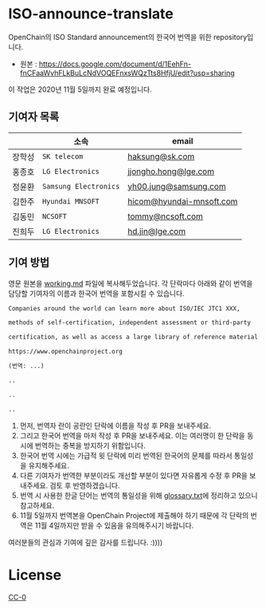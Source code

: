 # ISO-announce-translate

OpenChain의 ISO Standard announcement의 한국어 번역을 위한 repository입니다. 

* 원본 : https://docs.google.com/document/d/1EehFn-fnCFaaWvhFLkBuLcNdVOQEFnxsWQzTts8HfjU/edit?usp=sharing

이 작업은 2020년 11월 5일까지 완료 예정입니다. 

## 기여자 목록

|                |소속                          |email                         |
|----------------|-------------------------------|-----------------------------|
|장학성   |`SK telecom`            |haksung@sk.com           |
| 홍종호 | `LG Electronics` | jjongho.hong@lge.com |
| 정윤환 | `Samsung Electronics` | yh00.jung@samsung.com |
| 김한주 | `Hyundai MNSOFT` | hicom@hyundai-mnsoft.com |
| 김동민 | `NCSOFT` | tommy@ncsoft.com |
| 진희두 | `LG Electronics` | hd.jin@lge.com |


## 기여 방법

영문 원본을 [working.md](./working.md) 파일에 복사해두었습니다. 각 단락마다 아래와 같이 번역을 담당할 기여자의 이름과 한국어 번역을 포함시킬 수 있습니다. 


```html
Companies around the world can learn more about ISO/IEC JTC1 XXX, 

methods of self-certification, independent assessment or third-party 

certification, as well as access a large library of reference material at:

https://www.openchainproject.org

(번역: ...)

..

..

..
```

1. 먼저, 번역자 란이 공란인 단락에 이름을 작성 후 PR을 보내주세요. 
2. 그리고 한국어 번역을 마저 작성 후 PR을 보내주세요. 이는 여러명이 한 단락을 동시에 번역하는 중복을 방지하기 위함입니다. 
3. 한국어 번역 시에는 가급적 윗 단락에 미리 번역된 한국어의 문체를 따라서 통일성을 유지해주세요. 
4. 다른 기여자가 번역한 부분이라도 개선할 부분이 있다면 자유롭게 수정 후 PR을 보내주세요. 검토 후 반영하겠습니다. 
5. 번역 시 사용한 한글 단어는 번역의 통일성을 위해 [glossary.txt](./glossary.txt)에 정리하고 있으니 참고하세요. 
6. 11월 5일까지 번역본을 OpenChain Project에 제출해야 하기 때문에 각 단락의 번역은 11월 4일까지만 받을 수 있음을 유의해주시기 바랍니다. 


여러분들의 관심과 기여에 깊은 감사를 드립니다. :))))

# License

[CC-0](./LICENSE)
